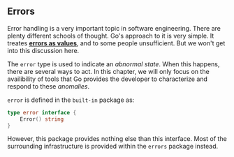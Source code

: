 ## Errors

Error handling is a very important topic in software engineering. There are
plenty different schools of thought. Go's approach to it is very simple.
It treates [**errors as values**](https://blog.golang.org/errors-are-values),
and to some people unsufficient. But we won't get into this discussion here.

The `error` type is used to indicate an _abnormal state_. When this happens,
there are several ways to act. In this chapter, we will only focus on the
availibility of tools that Go provides the developer to characterize and respond
to these _anomalies_.

`error` is defined in the `built-in` package as:

```go
type error interface {
    Error() string
}
```

However, this package provides nothing else than this interface. Most of the
surrounding infrastructure is provided within the `errors` package instead.
